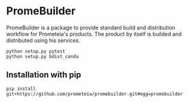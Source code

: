 # PromeBuilder

PromeBuilder is a package to provide standard build and distribution workflow for Prometeia's products.
The product by itself is builded and distributed using his services.

    python setup.py pytest
    python setup.py bdist_conda 

## Installation with pip

    pip install git+https://github.com/prometeia/promebuilder.git#egg=promebuilder